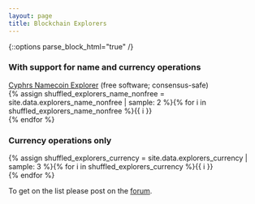 ```yaml
---
layout: page
title: Blockchain Explorers
---
```


{::options parse_block_html="true" /}

### With support for name and currency operations

[Cyphrs Namecoin Explorer](https://namecoin.cyphrs.com/) (free software; consensus-safe)<br>
{% assign shuffled_explorers_name_nonfree = site.data.explorers_name_nonfree | sample: 2 %}{% for i in shuffled_explorers_name_nonfree %}{{ i }}<br>{% endfor %}

### Currency operations only

{% assign shuffled_explorers_currency = site.data.explorers_currency | sample: 3 %}{% for i in shuffled_explorers_currency %}{{ i }}<br>{% endfor %}

To get on the list please post on the [forum](https://forum.namecoin.org).
